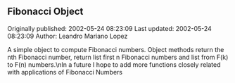 ## Fibonacci Object 
Originally published: 2002-05-24 08:23:09 
Last updated: 2002-05-24 08:23:09 
Author: Leandro Mariano Lopez 
 
A simple object to compute Fibonacci numbers. Object methods return the nth Fibonacci number, return list first n Fibonacci numbers and list from F(k) to F(n) numbers.\nIn a future I hope to add more functions closely related with applications of Fibonacci Numbers